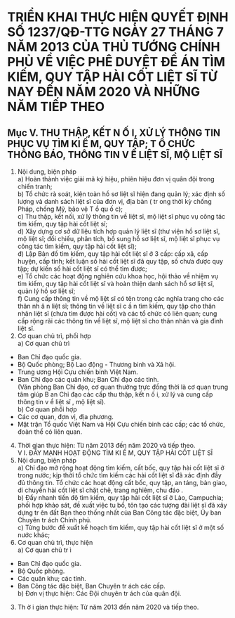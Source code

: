 # TRIỂN KHAI THỰC HIỆN QUYẾT ĐỊNH SỐ 1237/QĐ-TTG NGÀY 27 THÁNG 7 NĂM 2013 CỦA THỦ TƯỚNG CHÍNH PHỦ VỀ VIỆC PHÊ DUYỆT ĐỀ ÁN TÌM KIẾM, QUY TẬP HÀI CỐT LIỆT SĨ TỪ NAY ĐẾN NĂM 2020 VÀ NHỮNG NĂM TIẾP THEO

## Mục V. THU THẬP, KẾT N Ố I, XỬ LÝ THÔNG TIN PHỤC VỤ TÌM KI Ế M, QUY TẬP; T Ổ  CHỨC THÔNG BÁO, THÔNG TIN V Ề  LIỆT SĨ, MỘ LIỆT SĨ  
1. Nội dung, biện pháp  
a) Hoàn thành việc giải mã ký hiệu, phiên hiệu đơn vị quân đội trong chiến tranh;  
b) Tổ chức rà soát, kiện toàn hồ sơ liệt sĩ hiện đang quản lý; xác định số lượng và danh sách liệt sĩ của đơn vị, địa bàn ( tr ong thời kỳ chống Pháp, chống Mỹ, bảo vệ T ổ qu ố c);  
c) Thu thập, kết nối, xử lý thông tin về liệt sĩ, mộ liệt sĩ phục vụ công tác tìm kiếm, quy tập hài cốt liệt sĩ;  
d) Xây dựng cơ sở dữ liệu tích hợp quản lý liệt sĩ (thư viện hồ sơ liệt sĩ, mộ liệt sĩ; đối chiếu, phân tích, bổ sung hồ sơ liệt sĩ, mộ liệt sĩ phục vụ công tác tìm kiếm, quy tập hài cốt liệt sĩ);  
đ) Lập Bản đồ tìm kiếm, quy tập hài cốt liệt sĩ ở 3 cấp: cấp xã, cấp huyện, cấp tỉnh; kết luận số hài cốt liệt sĩ đã quy tập, số chưa được quy tập; dự kiến số hài cốt liệt sĩ có thể tìm được;  
e) Tổ chức các hoạt động nghiên cứu khoa học, hội thảo về nhiệm vụ tìm kiếm, quy tập hài cốt liệt sĩ và hoàn thiện danh sách hồ sơ liệt sĩ, quản lý hồ sơ liệt sĩ;  
f) Cung cấp thông tin về mộ liệt sĩ có tên trong các nghĩa trang cho các thân nh â n liệt sĩ; thông tin về liệt sĩ c ầ n tìm kiếm, quy tập cho thân nhân liệt sĩ (chưa tìm được hài cốt) và các tổ chức có liên quan; cung cấp rộng rãi các thông tin về liệt sĩ, mộ liệt sĩ cho thân nhân và gia đình liệt sĩ.  
2. Cơ quan chủ trì, phối hợp  
a) Cơ quan chủ trì  
- Ban Chỉ đạo quốc gia.  
- Bộ Quốc phòng; Bộ Lao động - Thương binh và Xã hội.  
- Trung ương Hội Cựu chiến binh Việt Nam.  
- Ban Chỉ đạo các quân khu; Ban Chỉ đạo các tỉnh.  
(Văn phòng Ban Chỉ đạo, cơ quan thường trực đồng thời là cơ quan trung tâm giúp B an Chỉ đạo các cấp thu thập, kết n ố i, xử lý và cung cấp thông tin v ề liệt sĩ , mộ liệt sĩ).  
b) Cơ quan phối hợp  
- Các cơ quan, đơn vị, địa phương.  
- Mặt trận Tổ quốc Việt Nam và Hội Cựu chiến binh các cấp; các tổ chức, đoàn thể có liên quan.  
4. Thời gian thực hiện: Từ năm 2013 đến năm 2020 và tiếp theo.  
V I.  ĐẨY MẠNH HOẠT ĐỘNG TÌM KI Ế M, QUY TẬP HÀI CỐT LIỆT SĨ  
1. Nội dung, biện pháp  
a) Chỉ đạo mở rộng hoạt động tìm kiếm, cất bốc, quy tập hài cốt liệt sĩ ở trong nước; kịp thời tổ chức tìm kiếm các hài cốt liệt sĩ đã xác định đầy đủ thông tin. Tổ chức các hoạt động cất bốc, quy tập, an táng, bàn giao, di chuyển hài cốt liệt sĩ chặt chẽ, trang nghiêm, chu đáo .  
b) Đẩy nhanh tiến độ tìm kiếm, quy tập hài cốt liệt sĩ ở Lào, Campuchia; phối hợp khảo sát, đề xuất việc tu bổ, tôn tạo các tượng đài liệt sĩ đã xây dựng tr ên đất Bạn theo thống nhất của Ban Công tác đặc biệt, Ủy ban Chuyên tr ách Chính phủ.  
c) Từng bước đề xuất kế hoạch tìm kiếm, quy tập hài cốt liệt sĩ ở một số nước khác;  
2. Cơ quan chủ trì, thực hiện  
a) Cơ quan chủ tr ì  
- Ban Chỉ đạo quốc gia.  
- Bộ Quốc phòng.  
- Các quân khu; các tỉnh.  
- Ban Công tác đặc biệt, Ban Chuyên tr ách các cấp.  
b) Đơn vị thực hiện: Các Đội chuyên tr ách của quân đội.  
3. Th ờ i gian thực hiện: Từ năm 2013 đến năm 2020 và tiếp theo.